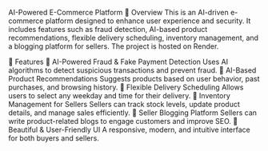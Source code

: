 AI-Powered E-Commerce Platform
🚀 Overview
This is an AI-driven e-commerce platform designed to enhance user experience and security. It includes features such as fraud detection, AI-based product recommendations, flexible delivery scheduling, inventory management, and a blogging platform for sellers. The project is hosted on Render.

🌟 Features
🔹 AI-Powered Fraud & Fake Payment Detection
Uses AI algorithms to detect suspicious transactions and prevent fraud.
🔹 AI-Based Product Recommendations
Suggests products based on user behavior, past purchases, and browsing history.
🔹 Flexible Delivery Scheduling
Allows users to select any weekday and time for their delivery.
🔹 Inventory Management for Sellers
Sellers can track stock levels, update product details, and manage sales efficiently.
🔹 Seller Blogging Platform
Sellers can write product-related blogs to engage customers and improve SEO.
🔹 Beautiful & User-Friendly UI
A responsive, modern, and intuitive interface for both buyers and sellers.

